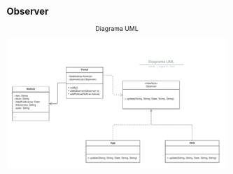 <h2> Observer </h2>
<p align="center"> Diagrama UML </p>

![Diagrama UML](/engenhariaIII/observer/diagramaUml.png)
